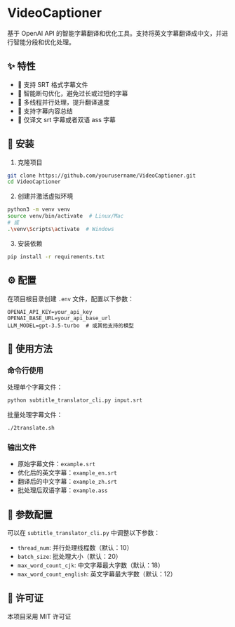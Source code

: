 # VideoCaptioner

基于 OpenAI API 的智能字幕翻译和优化工具。支持将英文字幕翻译成中文，并进行智能分段和优化处理。

## ✨ 特性

- 🎯 支持 SRT 格式字幕文件
- 🔄 智能断句优化，避免过长或过短的字幕
- 🚀 多线程并行处理，提升翻译速度
- 📝 支持字幕内容总结
- 🎨 仅译文 srt 字幕或者双语 ass 字幕

## 🚀 安装

1. 克隆项目

```bash
git clone https://github.com/yourusername/VideoCaptioner.git
cd VideoCaptioner
```

2. 创建并激活虚拟环境

```bash
python3 -m venv venv
source venv/bin/activate  # Linux/Mac
# 或
.\venv\Scripts\activate  # Windows
```

3. 安装依赖

```bash
pip install -r requirements.txt
```

## ⚙️ 配置

在项目根目录创建 `.env` 文件，配置以下参数：

```env
OPENAI_API_KEY=your_api_key
OPENAI_BASE_URL=your_api_base_url
LLM_MODEL=gpt-3.5-turbo  # 或其他支持的模型
```

## 📖 使用方法

### 命令行使用

处理单个字幕文件：

```bash
python subtitle_translator_cli.py input.srt
```

批量处理字幕文件：

```bash
./2translate.sh
```

### 输出文件

- 原始字幕文件：`example.srt`
- 优化后的英文字幕：`example_en.srt`
- 翻译后的中文字幕：`example_zh.srt`
- 批处理后双语字幕：`example.ass`

## 🔧 参数配置

可以在 `subtitle_translator_cli.py` 中调整以下参数：

- `thread_num`: 并行处理线程数（默认：10）
- `batch_size`: 批处理大小（默认：20）
- `max_word_count_cjk`: 中文字幕最大字数（默认：18）
- `max_word_count_english`: 英文字幕最大字数（默认：12）

## 📝 许可证

本项目采用 MIT 许可证
